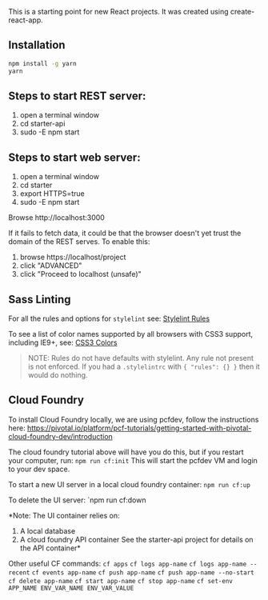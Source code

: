 This is a starting point for new React projects.
It was created using create-react-app.

## Installation
```bash
npm install -g yarn
yarn
```

## Steps to start REST server:
1. open a terminal window
2. cd starter-api
3. sudo -E npm start

## Steps to start web server:
1. open a terminal window
2. cd starter
3. export HTTPS=true
4. sudo -E npm start

Browse http://localhost:3000

If it fails to fetch data, it could be that the browser doesn't yet trust
the domain of the REST serves.  To enable this:
1. browse https://localhost/project
2. click "ADVANCED"
3. click "Proceed to localhost (unsafe)"

## Sass Linting
For all the rules and options for `stylelint` see:
[Stylelint Rules](https://github.com/stylelint/stylelint/blob/master/docs/user-guide/example-config.md)

To see a list of color names supported by all browsers with CSS3 support, including IE9+, see:
[CSS3 Colors](https://www.w3.org/TR/css3-color/#svg-color)

> NOTE: Rules do not have defaults with stylelint. Any rule not present is not enforced.
> If you had a `.stylelintrc` with `{ "rules": {} }` then it would do nothing.

## Cloud Foundry

To install Cloud Foundry locally, we are using pcfdev, follow the instructions here:
https://pivotal.io/platform/pcf-tutorials/getting-started-with-pivotal-cloud-foundry-dev/introduction

The cloud foundry tutorial above will have you do this, but if you restart your computer, run:
`npm run cf:init`
This will start the pcfdev VM and login to your dev space.

To start a new UI server in a local cloud foundry container:
`npm run cf:up`

To delete the UI server:
`npm run cf:down

*Note: The UI container relies on:
1) A local database
2) A cloud foundry API container
See the starter-api project for details on the API container*

Other useful CF commands:
`cf apps`
`cf logs app-name`
`cf logs app-name --recent`
`cf events app-name`
`cf push app-name`
`cf push app-name --no-start`
`cf delete app-name`
`cf start app-name`
`cf stop app-name`
`cf set-env APP_NAME ENV_VAR_NAME ENV_VAR_VALUE`
